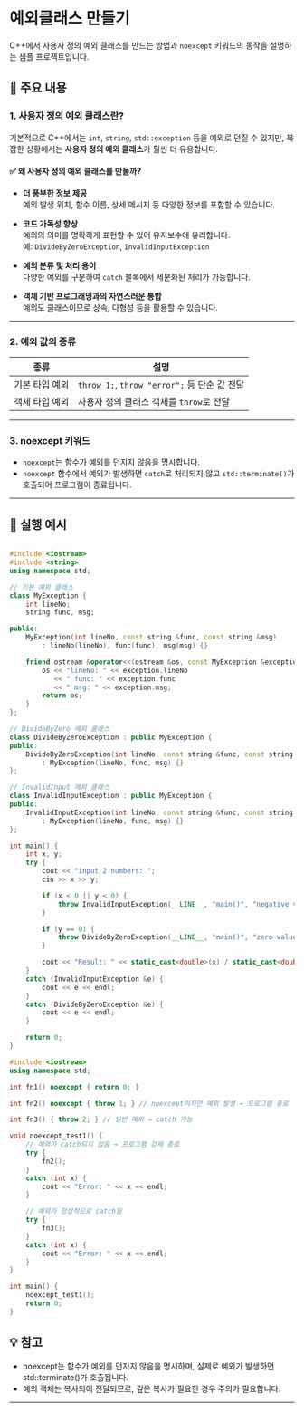 # 예외클래스 만들기

C++에서 사용자 정의 예외 클래스를 만드는 방법과 `noexcept` 키워드의 동작을 설명하는 샘플 프로젝트입니다.

## 📌 주요 내용

### 1. 사용자 정의 예외 클래스란?

기본적으로 C++에서는 `int`, `string`, `std::exception` 등을 예외로 던질 수 있지만, 복잡한 상황에서는 **사용자 정의 예외 클래스**가 훨씬 더 유용합니다.

#### ✅ 왜 사용자 정의 예외 클래스를 만들까?

- **더 풍부한 정보 제공**  
  예외 발생 위치, 함수 이름, 상세 메시지 등 다양한 정보를 포함할 수 있습니다.

- **코드 가독성 향상**  
  예외의 의미를 명확하게 표현할 수 있어 유지보수에 유리합니다.  
  예: `DivideByZeroException`, `InvalidInputException`

- **예외 분류 및 처리 용이**  
  다양한 예외를 구분하여 `catch` 블록에서 세분화된 처리가 가능합니다.

- **객체 기반 프로그래밍과의 자연스러운 통합**  
  예외도 클래스이므로 상속, 다형성 등을 활용할 수 있습니다.

---

### 2. 예외 값의 종류

| 종류         | 설명                                      |
|--------------|-------------------------------------------|
| 기본 타입 예외 | `throw 1;`, `throw "error";` 등 단순 값 전달 |
| 객체 타입 예외 | 사용자 정의 클래스 객체를 `throw`로 전달      |

---

### 3. noexcept 키워드

- `noexcept`는 함수가 예외를 던지지 않음을 명시합니다.
- `noexcept` 함수에서 예외가 발생하면 `catch`로 처리되지 않고 `std::terminate()`가 호출되어 프로그램이 종료됩니다.

---

## 🧪 실행 예시

```cpp

#include <iostream>
#include <string>
using namespace std;

// 기본 예외 클래스
class MyException {
    int lineNo;
    string func, msg;

public:
    MyException(int lineNo, const string &func, const string &msg)
        : lineNo(lineNo), func(func), msg(msg) {}

    friend ostream &operator<<(ostream &os, const MyException &exception) {
        os << "lineNo: " << exception.lineNo
           << " func: " << exception.func
           << " msg: " << exception.msg;
        return os;
    }
};

// DivideByZero 예외 클래스
class DivideByZeroException : public MyException {
public:
    DivideByZeroException(int lineNo, const string &func, const string &msg)
        : MyException(lineNo, func, msg) {}
};

// InvalidInput 예외 클래스
class InvalidInputException : public MyException {
public:
    InvalidInputException(int lineNo, const string &func, const string &msg)
        : MyException(lineNo, func, msg) {}
};

int main() {
    int x, y;
    try {
        cout << "input 2 numbers: ";
        cin >> x >> y;

        if (x < 0 || y < 0) {
            throw InvalidInputException(__LINE__, "main()", "negative value");
        }

        if (y == 0) {
            throw DivideByZeroException(__LINE__, "main()", "zero value");
        }

        cout << "Result: " << static_cast<double>(x) / static_cast<double>(y) << endl;
    }
    catch (InvalidInputException &e) {
        cout << e << endl;
    }
    catch (DivideByZeroException &e) {
        cout << e << endl;
    }

    return 0;
}
```

```cpp
#include <iostream>
using namespace std;

int fn1() noexcept { return 0; }

int fn2() noexcept { throw 1; } // noexcept이지만 예외 발생 → 프로그램 종료

int fn3() { throw 2; } // 일반 예외 → catch 가능

void noexcept_test1() {
    // 예외가 catch되지 않음 → 프로그램 강제 종료
    try {
        fn2();
    }
    catch (int x) {
        cout << "Error: " << x << endl;
    }

    // 예외가 정상적으로 catch됨
    try {
        fn3();
    }
    catch (int x) {
        cout << "Error: " << x << endl;
    }
}

int main() {
    noexcept_test1();
    return 0;
}
```


## 💡 참고
- noexcept는 함수가 예외를 던지지 않음을 명시하며, 실제로 예외가 발생하면 std::terminate()가 호출됩니다.
- 예외 객체는 복사되어 전달되므로, 깊은 복사가 필요한 경우 주의가 필요합니다.

---
